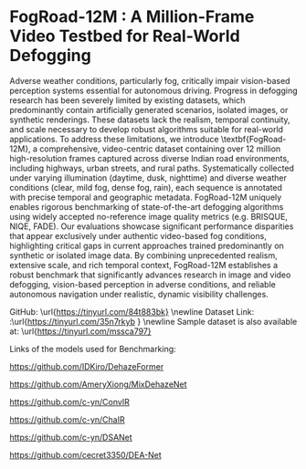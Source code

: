 # FogRoad-12M : A Million-Frame Video Testbed for  Real-World Defogging

Adverse weather conditions, particularly fog, critically impair vision-based perception systems essential for autonomous driving. Progress in defogging research has been severely limited by existing datasets, which predominantly contain artificially generated scenarios, isolated images, or synthetic renderings. These datasets lack the realism, temporal continuity, and scale necessary to develop robust algorithms suitable for real-world applications. To address these limitations, we introduce \textbf{FogRoad-12M}, a comprehensive, video-centric dataset containing over 12 million high-resolution frames captured across diverse Indian road environments, including highways, urban streets, and rural paths. Systematically collected under varying illumination (daytime, dusk, nighttime) and diverse weather conditions (clear, mild fog, dense fog, rain), each sequence is annotated with precise temporal and geographic metadata. FogRoad-12M uniquely enables rigorous benchmarking of state-of-the-art defogging algorithms using widely accepted no-reference image quality metrics (e.g. BRISQUE, NIQE, FADE). Our evaluations showcase significant performance disparities that appear exclusively under authentic video-based fog conditions, highlighting critical gaps in current approaches trained predominantly on synthetic or isolated image data. By combining unprecedented realism, extensive scale, and rich temporal context, FogRoad-12M establishes a robust benchmark that significantly advances research in image and video defogging, vision-based perception in adverse conditions, and reliable autonomous navigation under realistic, dynamic visibility challenges.


GitHub: \url{https://tinyurl.com/84t883bk} \newline
Dataset Link: :\url{https://tinyurl.com/35n7rkyb } \newline
Sample dataset is also available at: \url{https://tinyurl.com/mssca797}




Links of the models used for Benchmarking:

https://github.com/IDKiro/DehazeFormer

https://github.com/AmeryXiong/MixDehazeNet

https://github.com/c-yn/ConvIR

https://github.com/c-yn/ChaIR

https://github.com/c-yn/DSANet

https://github.com/cecret3350/DEA-Net




